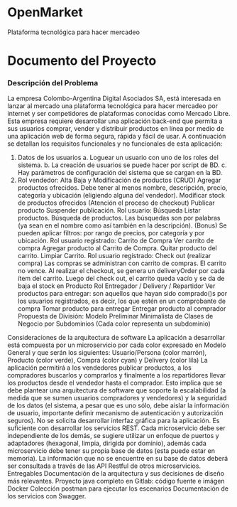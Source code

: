 # OpenMarket
Plataforma tecnológica para hacer mercadeo

# Documento del Proyecto

### Descripción del Problema
La empresa Colombo-Argentina Digital Asociados SA, está interesada en lanzar al mercado una plataforma tecnológica para hacer mercadeo por internet y ser competidores de plataformas conocidas como Mercado Libre. Esta empresa requiere desarrollar una aplicación back-end que permita a sus usuarios comprar, vender y distribuir productos en línea por medio de una aplicación web de forma segura, rápida y fácil de usar.  A continuación se detallan los requisitos funcionales y no funcionales de esta aplicación: 
1. Datos de los usuarios
  a. Loguear un usuario con uno de los roles del sistema.
  b. La creación de usuarios se puede hacer por script de BD. 
  c. Hay parámetros de configuración del sistema que se cargan en la BD. 
2. Rol vendedor: Alta Baja y Modificación de productos (CRUD) 
Agregar productos ofrecidos. 
Debe tener al menos nombre, descripción, precio, categoría y ubicación (eligiendo alguna del vendedor).
Modificar stock de productos ofrecidos (Atención el proceso de checkout)
Publicar producto
Suspender publicación.
Rol usuario: Búsqueda
Listar productos.
Búsqueda de productos. Las búsquedas son por palabras (ya sean en el nombre como así también en la descripción). 
(Bonus) Se pueden aplicar filtros: por rango de precios, por categoría y por ubicación. 
Rol usuario registrado: Carrito de Compra
Ver carrito de compra
Agregar producto al Carrito de Compra.
Quitar producto del carrito.
Limpiar Carrito.
Rol usuario registrado: Check out (realizar compra)
Las compras se administran con carrito de compras. 
El carrito no vence. 
Al realizar el checkout, se genera un deliveryOrder por cada ítem del carrito.  Luego del check out, el carrito queda vacío y se da de baja el stock en Producto
Rol Entregador / Delivery / Repartidor
Ver productos para entregar: son aquellos que hayan sido comprado()s por los usuarios registrados, es decir, los que estén en un comprobante de compra
Tomar producto para entregar
Entregar producto al comprador
Propuesta de División:
Modelo Preliminar Minimalista de Clases de Negocio por Subdominios (Cada color representa un subdominio)


Consideraciones de la arquitectura de software
La aplicación a desarrollar está compuesta por un microservicio por cada color expresado en Modelo General y que serán los siguientes:
Usuario/Persona (color marrón), Producto (color verde), Compra (color cyan) y  Delivery (color lila)
La aplicación permitirá a los vendedores publicar productos, a los compradores buscarlos y comprarlos y finalmente a los repartidores llevar los productos desde el vendedor hasta el comprador. Esto implica que se debe plantear una arquitectura de software que soporte la escalabilidad (a medida que se sumen usuarios compradores y vendedores) y la seguridad de los datos (el sistema, a pesar que es uno sólo, debe aislar la información de usuario, importante definir mecanismo de autenticación y autorización seguros). 
No se solicita desarrollar interfaz gráfica para la aplicación. Es suficiente con desarrollar los servicios REST.
Cada microservicio debe ser independiente de los demás, se sugiere utilizar un enfoque de puertos y adaptadores (hexagonal, limpia, dirigida por dominio), además cada microservicio debe tener su propia base de datos (esta puede estar en memoria). La información que no se encuentre en su base de datos deberá ser consultada a través de las API Restful de otros microservicios.
Entregables
Documentación de la arquitectura y sus decisiones de diseño más relevantes.
Proyecto java completo en Gitlab: código fuente e imágen Docker
Colección postman para ejecutar los escenarios
Documentación de los servicios con Swagger.
